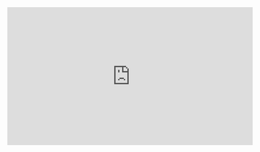 <iframe width="560" height="315" src="https://www.youtube.com/embed/TXE8DKa5UOM?si=oM_CDRIsqlYhYPrC" title="YouTube video player" frameborder="0" allow="accelerometer; autoplay; clipboard-write; encrypted-media; gyroscope; picture-in-picture; web-share" referrerpolicy="strict-origin-when-cross-origin" allowfullscreen></iframe>
